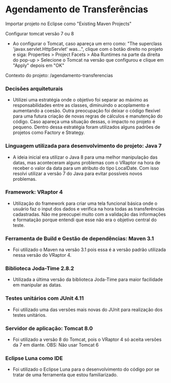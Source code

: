 # Agendamento de Transferências

Importar projeto no Eclipse como "Existing Maven Projects"


Configurar tomcat versão 7 ou 8

- Ao configurar o Tomcat, caso apareça um erro como: "The superclass 'javax.servlet.HttpServlet' was...", clique com o botão direito no projeto e siga: Properties > Project Facets > Aba Runtimes na parte da direita do pop-up > Selecione o Tomcat na versão que configurou e clique em "Apply" depois em "OK"


Contexto do projeto: /agendamento-transferencias


### Decisões arquiteturais
- Utilizei uma estratégia onde o objetivo foi separar ao máximo as responsabilidades entre as classes, diminuindo o acoplamento e aumentando a coesão. Outra preocupação foi deixar o código flexível para uma futura criação de novas regras de cálculos e manutenção do código. Caso apareça uma situação dessas, o impacto no projeto é pequeno. Dentro dessa estratégia foram utilizados alguns padrões de projetos como Factory e Strategy.

### Linguagem utilizada para desenvolvimento do projeto: Java 7
- A ideia inicial era utilizar o Java 8 para uma melhor manipulação das datas, mas aconteceram alguns problemas com o VRaptor na hora de receber o valor da data para um atributo do tipo LocalDate. Com isso resolvi utilizar a versão 7 do Java para evitar possíveis novos problemas.

### Framework: VRaptor 4
- Utilização do framework para criar uma tela funcional básica onde o usuário faz o input dos dados e verifica na hora todas as transferências cadastradas. Não me preocupei muito com a validação das informações e formatação porque entendi que esse não era o objetivo central do teste.

### Ferramenta de Build e Gestão de dependências: Maven 3.1
- Foi utilizado o Maven na versão 3.1 pois essa é a versão padrão utilizada nessa versão do VRaptor 4.

### Biblioteca Joda-Time 2.8.2
- Utilizada a última versão da biblioteca Joda-Time para maior facilidade em manipular as datas.

### Testes unitários com JUnit 4.11
- Foi utilizado uma das versões mais novas do JUnit para realização dos testes unitários. 

### Servidor de aplicação: Tomcat 8.0
- Foi utilizado a versão 8 do Tomcat, pois o VRaptor 4 só aceita versões da 7 em diante. 
OBS: Não usar Tomcat 6

### Eclipse Luna como IDE
- Foi utilizado o Eclipse Luna para o desenvolvimento do código por se tratar de uma ferramenta que estou familiarizado.